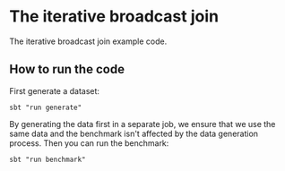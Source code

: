 # The iterative broadcast join
The iterative broadcast join example code.

## How to run the code

First generate a dataset:
```
sbt "run generate"
```
By generating the data first in a separate job, we ensure that we use the same data and the benchmark isn't affected by the data generation process. Then you can run the benchmark:
```
sbt "run benchmark"
```
